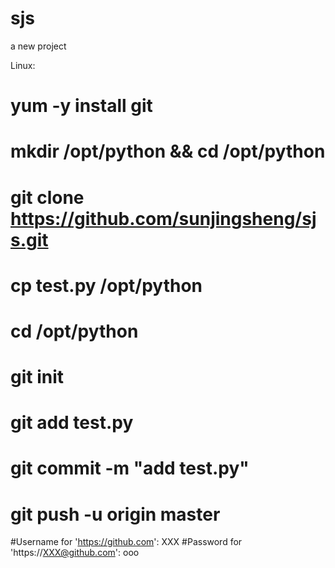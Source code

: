 # sjs
a new project

Linux:

# yum -y install git
# mkdir /opt/python && cd /opt/python
# git clone https://github.com/sunjingsheng/sjs.git
# cp test.py /opt/python
# cd /opt/python
# git init
# git add test.py
# git commit -m "add test.py"
# git push -u origin master
#Username for 'https://github.com': XXX
#Password for 'https://XXX@github.com': ooo
